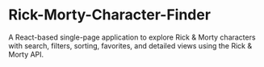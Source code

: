 # Rick-Morty-Character-Finder
A React-based single-page application to explore Rick &amp; Morty characters with search, filters, sorting, favorites, and detailed views using the Rick &amp; Morty API.
